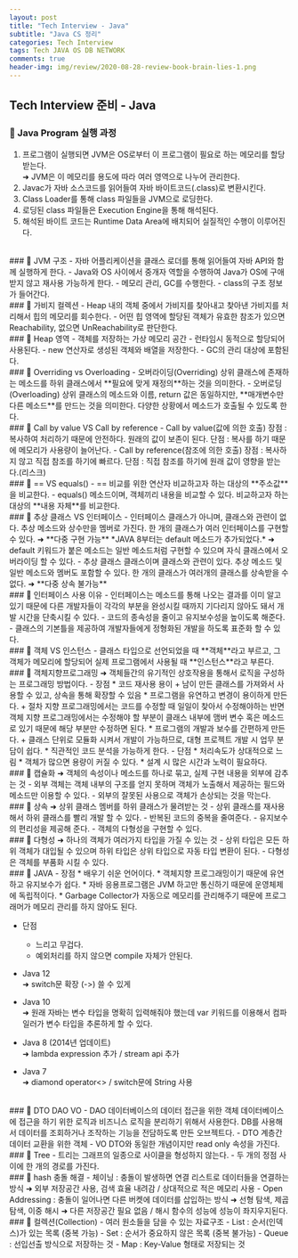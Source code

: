 ```yaml
---  
layout: post  
title: "Tech Interview - Java"  
subtitle: "Java CS 정리"  
categories: Tech Interview
tags: Tech JAVA OS DB NETWORK
comments: true  
header-img: img/review/2020-08-28-review-book-brain-lies-1.png
---  
```


## Tech Interview 준비 - Java

### &#128204; Java Program 실행 과정
1. 프로그램이 실행되면 JVM은 OS로부터 이 프로그램이 필요로 하는 메모리를 할당받는다.  
&#10140; JVM은 이 메모리를 용도에 따라 여러 영역으로 나누어 관리한다.  
2. Javac가 자바 소스코드를 읽어들여 자바 바이트코드(.class)로 변환시킨다.  
3. Class Loader를 통해 class 파일들을 JVM으로 로딩한다.  
4. 로딩된 class 파일들은 Execution Engine을 통해 해석된다.  
5. 해석된 바이트 코드는 Runtime Data Area에 배치되어 실질적인 수행이 이루어진다.   

<br>
### &#128204; JVM 구조
- 자바 어플리케이션을 클래스 로더를 통해 읽어들여 자바 API와 함께 실행하게 한다.  
- Java와 OS 사이에서 중개자 역할을 수행하여 Java가 OS에 구애받지 않고 재사용 가능하게 한다.  
- 메모리 관리, GC를 수행한다.  
- class의 구조 정보가 들어간다.  

<br>
### &#128204; 가비지 컬렉션
- Heap 내의 객체 중에서 가비지를 찾아내고 찾아낸 가비지를 처리해서 힙의 메모리를 회수한다.  
- 어떤 힙 영역에 할당된 객체가 유효한 참조가 있으면 Reachability, 없으면 UnReachability로 판단한다.  

<br>
### &#128204; Heap 영역
- 객체를 저장하는 가상 메모리 공간  
- 런타임시 동적으로 할당되어 사용된다.  
- new 연산자로 생성된 객체와 배열을 저장한다.  
- GC의 관리 대상에 포함된다.   

<br>
### &#128204; Overriding vs Overloading
- 오버라이딩(Overriding)  
상위 클래스에 존재하는 메소드를 하위 클래스에서 **필요에 맞게 재정의**하는 것을 의미한다.  
- 오버로딩(Overloading)  
상위 클래스의 메소드와 이름, return 값은 동일하지만, **매개변수만 다른 메소드**를 만드는 것을 의미한다.  
다양한 상황에서 메소드가 호출될 수 있도록 한다.  

<br>
### &#128204; Call by value VS Call by reference
- Call by value(값에 의한 호출)  
장점 : 복사하여 처리하기 때문에 안전하다. 원래의 값이 보존이 된다.  
단점 : 복사를 하기 때문에 메모리가 사용량이 늘어난다.  
- Call by reference(참조에 의한 호출)  
장점 : 복사하지 않고 직접 참조를 하기에 빠르다.  
단점 : 직접 참조를 하기에 원래 값이 영향을 받는다.(리스크)  

<br>
### &#128204; == VS equals()
- ==  
비교를 위한 연산자  
비교하고자 하는 대상의 **주소값**을 비교한다.  
- equals()  
메소드이며, 객체끼리 내용을 비교할 수 있다.  
비교하고자 하는 대상의 **내용 자체**를 비교한다.  

<br>
### &#128204; 추상 클래스 VS 인터페이스
- 인터페이스   
클래스가 아니며, 클래스와 관련이 없다.    
추상 메소드와 상수만을 멤버로 가진다.  
한 개의 클래스가 여러 인터페이스를 구현할 수 있다. &#10140; **다중 구현 가능**  
*JAVA 8부터는 default 메소드가 추가되었다.*  
&#10140; default 키워드가 붙은 메소드는 일반 메소드처럼 구현할 수 있으며 자식 클래스에서 오버라이딩 할 수 있다.  
- 추상 클래스  
클래스이며 클래스와 관련이 있다.  
추상 메소드 및 일반 메소드와 멤버도 포함할 수 있다.  
한 개의 클래스가 여러개의 클래스를 상속받을 수 없다. &#10140; **다중 상속 불가능**  

<br>
### &#128204; 인터페이스 사용 이유
- 인터페이스는 메소드를 통해 나오는 결과를 이미 알고 있기 때문에 다른 개발자들이 각각의 부분을 완성시킬 때까지 기다리지 않아도 돼서 개발 시간을 단축시킬 수 있다.  
- 코드의 종속성을 줄이고 유지보수성을 높이도록 해준다.  
- 클래스의 기본틀을 제공하여 개발자들에게 정형화된 개발을 하도록 표준화 할 수 있다.  

<br>
### &#128204; 객체 VS 인스턴스  
- 클래스 타입으로 선언되었을 때 **객체**라고 부르고, 그 객체가 메모리에 할당되어 실제 프로그램에서 사용될 때 **인스턴스**라고 부른다.   

<br>
### &#128204; 객체지향프로그래밍
&#10140; 객체들간의 유기적인 상호작용을 통해서 로직을 구성하는 프로그래밍 방법이다.  
- 장점
	* 코드 재사용 용이  
		+ 남이 만든 클래스를 가져와서 사용할 수 있고, 상속을 통해 확장할 수 있음  
	* 프로그램을 유연하고 변경이 용이하게 만든다.  
		+ 절차 지향 프로그래밍에서는 코드를 수정할 때 일일이 찾아서 수정해야하는 반면 객체 지향 프로그래밍에서는 수정해야 할 부분이 클래스 내부에 맴버 변수 혹은 메소드로 있기 때문에 해당 부분만 수정하면 된다.  
	* 프로그램의 개발과 보수를 간편하게 만든다.  
		+ 클래스 단위로 모듈화 시켜서 개발이 가능하므로, 대형 프로젝트 개발 시 업무 분담이 쉽다.  
	* 직관적인 코드 분석을 가능하게 한다.  
- 단점
	* 처리속도가 상대적으로 느림  
	* 객체가 많으면 용량이 커질 수 있다.  
	* 설계 시 많은 시간과 노력이 필요하다.  

<br>
### &#128204; 캡슐화
&#10140; 객체의 속성이나 메소드를 하나로 묶고, 실제 구현 내용을 외부에 감추는 것  
- 외부 객체는 객체 내부의 구조를 얻지 못하며 객체가 노출해서 제공하는 필드와 메소드만 이용할 수 있다.  
- 외부의 잘못된 사용으로 객체가 손상되는 것을 막는다.  

<br>
### &#128204; 상속
&#10140; 상위 클래스 멤버를 하위 클래스가 물려받는 것  
- 상위 클래스를 재사용해서 하위 클래스를 빨리 개발 할 수 있다.  
- 반복된 코드의 중복을 줄여준다.  
- 유지보수의 편리성을 제공해 준다.  
- 객체의 다형성을 구현할 수 있다.  

<br>
### &#128204; 다형성
&#10140; 하나의 객체가 여러가지 타입을 가질 수 있는 것  
- 상위  타입은 모든 하위 객체가 대입될 수 있으며 하위 타입은 상위 타입으로 자동 타입 변환이 된다.  
- 다형성은 객체를 부품화 시킬 수 있다.  
 
<br>
### &#128204; JAVA
- 장점  
	* 배우기 쉬운 언어이다.  
	* 객체지향 프로그래밍이기 때문에 유연하고 유지보수가 쉽다.  
	* 자바 응용프로그램은 JVM 하고만 통신하기 때문에 운영체제에 독립적이다.  
	* Garbage Collector가 자동으로 메모리를 관리해주기 때문에 프로그래머가 메모리 관리를 하지 않아도 된다.  
 
- 단점  
	* 느리고 무겁다.  
	* 예외처리를 하지 않으면 compile 자체가 안된다.  
	
- Java 12   
&#10140; switch문 확장 (->) 쓸 수 있게  
- Java 10  
&#10140; 원래 자바는 변수 타입을 명확히 입력해줘야 했는데 var 키워드를 이용해서 컴파일러가 변수 타입을 추론하게 할 수 있다.  
- Java 8 (2014년 업데이트)  
&#10140; lambda expression 추가 / stream api 추가  
- Java 7  
&#10140; diamond operator<> / switch문에 String 사용   

<br>
### &#128204; DTO DAO VO
- DAO  
데이터베이스의 데이터 접근을 위한 객체   
데이터베이스에 접근을 하기 위한 로직과 비즈니스 로직을 분리하기 위해서 사용한다.  
DB를 사용해서 데이터를 조회하거나 조작하는 기능을 전담하도록 만든 오브젝트다.  
- DTO  
계층간 데이터 교환을 위한 객체  
- VO  
DTO와 동일한 개념이지만 read only 속성을 가진다.  

<br>
### &#128204; Tree
- 트리는 그래프의 일종으로 사이클을 형성하지 않는다.  
- 두 개의 정점 사이에 한 개의 경로를 가진다.  

<br>
### &#128204; hash 충돌 해결
- 체이닝 : 충돌이 발생하면 연결 리스트로 데이터들을 연결하는 방식  
&#10140; 외부 저장공간 사용, 검색 효율 내려감 / 상대적으로 적은 메모리 사용  
- Open Addressing : 충돌이 일어나면 다른 버켓에 데이터를 삽입하는 방식  
&#10140; 선형 탐색, 제곱 탐색, 이중 해시  
&#10140; 다른 저장공간 필요 없음 / 해시 함수의 성능에 성능이 좌지우지된다.  

<br>
### &#128204; 컬렉션(Collection)
- 여러 원소들을 담을 수 있는 자료구조  
- List : 순서(인덱스)가 있는 목록 (중복 가능)  
- Set : 순서가 중요하지 않은 목록 (중복 불가능)  
- Queue : 선입선출 방식으로 저장하는 것  
- Map : Key-Value 형태로 저장되는 것  
